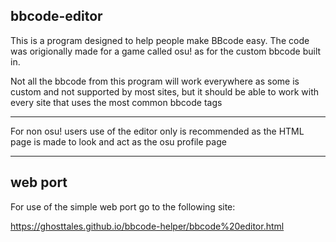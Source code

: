 ## bbcode-editor

This is a program designed to help people make BBcode easy.
The code was origionally made for a game called osu! as for the custom bbcode built in.

Not all the bbcode from this program will work everywhere as some is custom and not supported by most sites,
but it should be able to work with every site that uses the most common bbcode tags

________________________________________________________________________________________________________________________

For non osu! users use of the editor only is recommended as the HTML page is made to look and act as the osu profile page

________________________________________________________________________________________________________________________
## web port

For use of the simple web port go to the following site:

https://ghosttales.github.io/bbcode-helper/bbcode%20editor.html
